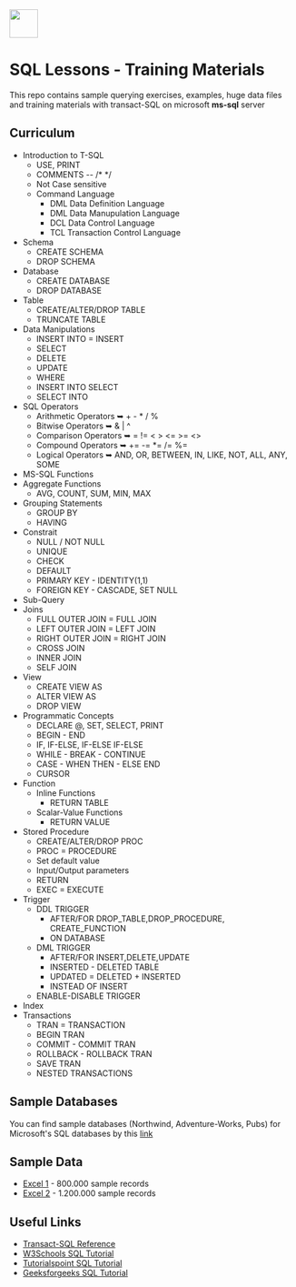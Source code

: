 <img src="https://raw.githubusercontent.com/yemrekeskin/sql-lessons/master/T-SQL%20Training%20Material/icon.png" width="50" height="50"> 

# SQL Lessons - Training Materials

This repo contains sample querying exercises, examples, huge data files and training materials with transact-SQL on microsoft **ms-sql** server

## Curriculum

* Introduction to T-SQL
    - USE, PRINT
    - COMMENTS -- /* */
    - Not Case sensitive
    - Command Language
        - DML Data Definition Language
        - DML Data Manupulation Language
        - DCL Data Control Language
        - TCL Transaction Control Language
* Schema 
    - CREATE SCHEMA
    - DROP SCHEMA
* Database 
    - CREATE DATABASE
    - DROP DATABASE
* Table
    - CREATE/ALTER/DROP TABLE
    - TRUNCATE TABLE
* Data Manipulations
    - INSERT INTO = INSERT
    - SELECT 
    - DELETE
    - UPDATE
    - WHERE
    - INSERT INTO SELECT
    - SELECT INTO
* SQL Operators
    - Arithmetic Operators ➥  + - * / %
    - Bitwise Operators ➥ & | ^
    - Comparison Operators ➥ = != < > <= >= <>
    - Compound Operators ➥ += -= *= /= %=
    - Logical Operators ➥ AND, OR, BETWEEN, IN, LIKE, NOT, ALL, ANY, SOME
* MS-SQL Functions
* Aggregate Functions
    - AVG, COUNT, SUM, MIN, MAX
* Grouping Statements
    - GROUP BY
    - HAVING
* Constrait 
    - NULL / NOT NULL
    - UNIQUE
    - CHECK
    - DEFAULT
    - PRIMARY KEY - IDENTITY(1,1)
    - FOREIGN KEY - CASCADE, SET NULL
* Sub-Query
* Joins
    - FULL OUTER JOIN = FULL JOIN
    - LEFT OUTER JOIN = LEFT JOIN
    - RIGHT OUTER JOIN = RIGHT JOIN
    - CROSS JOIN
    - INNER JOIN
    - SELF JOIN
* View
    - CREATE VIEW AS 
    - ALTER VIEW AS
    - DROP VIEW
* Programmatic Concepts
    - DECLARE @, SET, SELECT, PRINT
    - BEGIN - END
    - IF, IF-ELSE, IF-ELSE IF-ELSE
    - WHILE - BREAK - CONTINUE
    - CASE - WHEN THEN - ELSE END
    - CURSOR
* Function
    - Inline Functions
        - RETURN TABLE
    - Scalar-Value Functions
        - RETURN VALUE
* Stored Procedure
    - CREATE/ALTER/DROP PROC
    - PROC = PROCEDURE
    - Set default value
    - Input/Output parameters
    - RETURN
    - EXEC = EXECUTE
* Trigger
    - DDL TRIGGER
        - AFTER/FOR DROP_TABLE,DROP_PROCEDURE, CREATE_FUNCTION 
        - ON DATABASE
    - DML TRIGGER 
        - AFTER/FOR INSERT,DELETE,UPDATE
        - INSERTED - DELETED TABLE
        - UPDATED = DELETED + INSERTED
        - INSTEAD OF INSERT
    - ENABLE-DISABLE TRIGGER
* Index
* Transactions
    - TRAN = TRANSACTION
    - BEGIN TRAN
    - COMMIT - COMMIT TRAN
    - ROLLBACK - ROLLBACK TRAN
    - SAVE TRAN 
    - NESTED TRANSACTIONS

## Sample Databases

You can find sample databases (Northwind, Adventure-Works, Pubs) for Microsoft's SQL databases by this [link](https://github.com/microsoft/sql-server-samples/tree/master/samples/databases) 


## Sample Data

- [Excel 1](https://www.dropbox.com/s/da2g7xag0ddc7q1/SampleData_1055751.csv?dl=0) - 800.000 sample records 
- [Excel 2](https://www.dropbox.com/s/i7om2owu6uvy8tx/SampleData_766454.csv?dl=0) - 1.200.000 sample records 

## Useful Links

- [Transact-SQL Reference](https://docs.microsoft.com/en-us/sql/t-sql/language-reference?view=sql-server-ver15) 
- [W3Schools SQL Tutorial](https://www.w3schools.com/sql/default.asp)
- [Tutorialspoint SQL Tutorial](https://www.tutorialspoint.com/sql/index.htm)
- [Geeksforgeeks SQL Tutorial](https://www.geeksforgeeks.org/sql-tutorial/)
